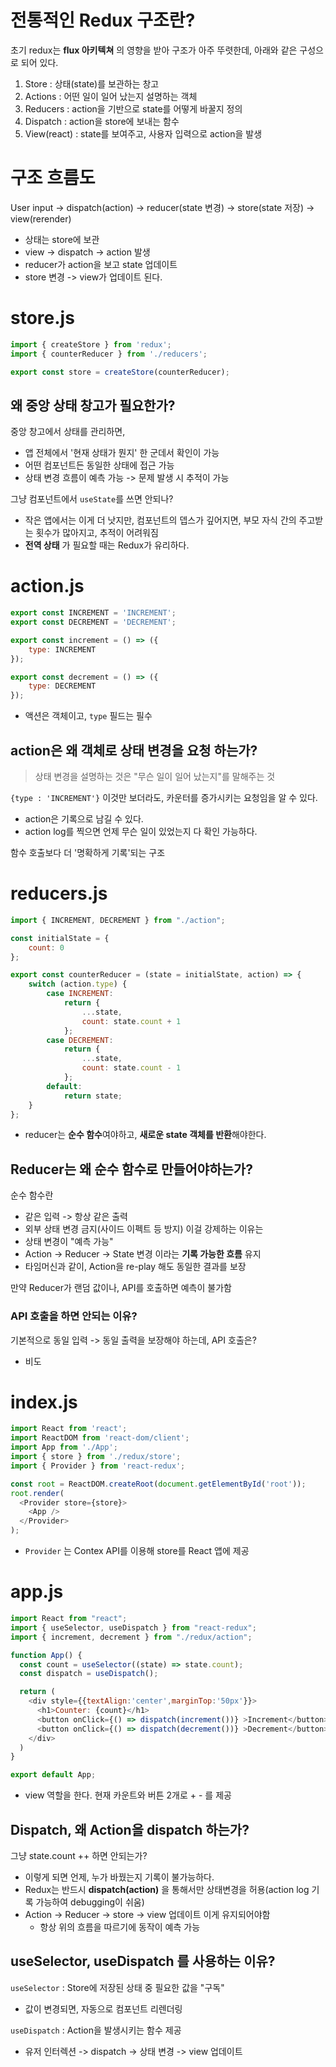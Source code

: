 # 전통적인 Redux 구조란?

초기 redux는 **flux 아키텍쳐** 의 영향을 받아 구조가 아주 뚜렷한데, 아래와 같은 구성으로 되어 있다.
1. Store : 상태(state)를 보관하는 창고
2. Actions : 어떤 일이 일어 났는지 설명하는 객체
3. Reducers : action을 기반으로 state를 어떻게 바꿀지 정의
4. Dispatch : action을 store에 보내는 함수
5. View(react) : state를 보여주고, 사용자 입력으로 action을 발생

# 구조 흐름도
User input -> dispatch(action) -> reducer(state 변경) -> store(state 저장) -> view(rerender)

- 상태는 store에 보관
- view -> dispatch -> action 발생
- reducer가 action을 보고 state 업데이트
- store 변경 -> view가 업데이트 된다.


# store.js
```js
import { createStore } from 'redux';
import { counterReducer } from './reducers';

export const store = createStore(counterReducer);
```

## 왜 중앙 상태 창고가 필요한가?
중앙 창고에서 상태를 관리하면, 
- 앱 전체에서 '현재 상태가 뭔지' 한 군데서 확인이 가능
- 어떤 컴포넌트든 동일한 상태에 접근 가능
- 상태 변경 흐름이 예측 가능 -> 문제 발생 시 추적이 가능

그냥 컴포넌트에서 `useState`를 쓰면 안되나?
- 작은 앱에서는 이게 더 낫지만, 컴포넌트의 뎁스가 깊어지면, 부모 자식 간의 주고받는 횟수가 많아지고, 추적이 어려워짐
- **전역 상태** 가 필요할 때는 Redux가 유리하다.
# action.js
```js
export const INCREMENT = 'INCREMENT';
export const DECREMENT = 'DECREMENT';

export const increment = () => ({
    type: INCREMENT
});

export const decrement = () => ({
    type: DECREMENT
});
```
- 액션은 객체이고, `type` 필드는 필수

## action은 왜 객체로 상태 변경을 요청 하는가?
> 상태 변경을 설명하는 것은 "무슨 일이 일어 났는지"를 말해주는 것

`{type : 'INCREMENT'}` 
이것만 보더라도, 카운터를 증가시키는 요청임을 알 수 있다.
- action은 기록으로 남길 수 있다.
- action log를 찍으면 언제 무슨 일이 있었는지 다 확인 가능하다.

함수 호출보다 더 '명확하게 기록'되는 구조
# reducers.js
```js
import { INCREMENT, DECREMENT } from "./action";

const initialState = {
    count: 0
};

export const counterReducer = (state = initialState, action) => {
    switch (action.type) {
        case INCREMENT:
            return {
                ...state,
                count: state.count + 1
            };
        case DECREMENT:
            return {
                ...state,
                count: state.count - 1
            };
        default:
            return state;
    }
};

```
- reducer는 **순수 함수**여야하고, **새로운 state 객체를 반환**해야한다.
## Reducer는 왜 순수 함수로 만들어야하는가?
순수 함수란
- 같은 입력 -> 항상 같은 출력
- 외부 상태 변경 금지(사이드 이펙트 등 방지)
이걸 강제하는 이유는
- 상태 변경이 "예측 가능"
- Action -> Reducer -> State 변경 이라는 **기록 가능한 흐름** 유지
- 타임머신과 같이, Action을 re-play 해도 동일한 결과를 보장

만약 Reducer가 랜덤 값이나, API를 호출하면 예측이 불가함
### API 호출을 하면 안되는 이유?
기본적으로 동일 입력 -> 동일 출력을 보장해야 하는데, 
API 호출은?
- 비도
# index.js
```js
import React from 'react';
import ReactDOM from 'react-dom/client';
import App from './App';
import { store } from './redux/store';
import { Provider } from 'react-redux';

const root = ReactDOM.createRoot(document.getElementById('root'));
root.render(
  <Provider store={store}>
    <App />
  </Provider>
);
```
- `Provider` 는 Contex API를 이용해 store를 React 앱에 제공


# app.js
```js
import React from "react";
import { useSelector, useDispatch } from "react-redux";
import { increment, decrement } from "./redux/action";

function App() {
  const count = useSelector((state) => state.count);
  const dispatch = useDispatch();

  return (
    <div style={{textAlign:'center',marginTop:'50px'}}>
      <h1>Counter: {count}</h1>
      <button onClick={() => dispatch(increment())} >Increment</button>
      <button onClick={() => dispatch(decrement())} >Decrement</button>
    </div>
  )
}

export default App;
```
- view 역할을 한다. 현재 카운트와 버튼 2개로 + - 를 제공

## Dispatch, 왜 Action을 dispatch 하는가?
그냥 state.count ++ 하면 안되는가?
- 이렇게 되면 언제, 누가 바꿨는지 기록이 불가능하다.
- Redux는 반드시 **dispatch(action)** 을 통해서만 상태변경을 허용(action log 기록 가능하여 debugging이 쉬움)
- Action -> Reducer -> store -> view 업데이트 이게 유지되어야함
	- 항상 위의 흐름을 따르기에 동작이 예측 가능

## useSelector, useDispatch 를 사용하는 이유?
`useSelector` : Store에 저장된 상태 중 필요한 값을 "구독"
- 값이 변경되면, 자동으로 컴포넌트 리렌더링

`useDispatch` : Action을 발생시키는 함수 제공
- 유저 인터렉션 -> dispatch -> 상태 변경 -> view 업데이트


